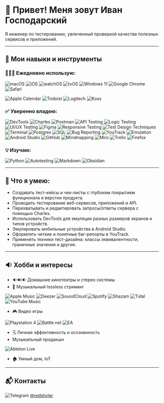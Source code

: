 # 👋 Привет! Меня зовут Иван Господарский  

Я инженер по тестированию, увлеченный проверкой качества полезных сервисов и приложений.  

---

## 🔧 Мои навыки и инструменты
### 👨🏽‍💻 Ежедневно использую:
![macOS](https://img.shields.io/badge/-macOS-000000?style=for-the-badge&logo=apple&logoColor=white)
![iOS](https://img.shields.io/badge/-iOS-000000?style=for-the-badge&logo=apple&logoColor=white)
![watchOS](https://img.shields.io/badge/-watchOS-000000?style=for-the-badge&logo=apple&logoColor=white)
![tvOS](https://img.shields.io/badge/-tvOS-000000?style=for-the-badge&logo=apple&logoColor=white)
![Windows 11](https://img.shields.io/badge/Windows%2011-%230079d5.svg?style=for-the-badge&logo=Windows%2011&logoColor=white)
![Google Chrome](https://img.shields.io/badge/Google%20Chrome-4285F4?style=for-the-badge&logo=GoogleChrome&logoColor=white)
![Safari](https://img.shields.io/badge/Safari-000000?style=for-the-badge&logo=Safari&logoColor=white)

![Apple Calendar](https://img.shields.io/badge/-Apple%20Calendar-F6F6F6?style=for-the-badge&logo=apple&logoColor=black)
![Todoist](https://img.shields.io/badge/-Todoist-EE4C2C?style=for-the-badge&logo=todoist&logoColor=white)
![Logitech](https://img.shields.io/badge/-Logitech-00BFFF?style=for-the-badge&logo=logitech&logoColor=black)
![Koss](https://img.shields.io/badge/-Koss-CC0000?style=for-the-badge&logo=music&logoColor=white)

### ✅ Уверенно владею:
![DevTools](https://img.shields.io/badge/-DevTools-00a3e0?style=for-the-badge&logo=googlechrome&logoColor=white)
![Charles](https://img.shields.io/badge/-CharlesProxy-00a651?style=for-the-badge&logo=proxy&logoColor=white)
![Postman](https://img.shields.io/badge/-Postman-f76935?style=for-the-badge&logo=postman&logoColor=white)
![API Testing](https://img.shields.io/badge/-API%20Testing-orange?style=for-the-badge&logo=api&logoColor=white)
![Logic Testing](https://img.shields.io/badge/-Logic%20Testing-blue?style=for-the-badge&logo=data&logoColor=white)
![UI/UX Testing](https://img.shields.io/badge/-UI/UX%20Testing-purple?style=for-the-badge&logo=figma&logoColor=white)
![Figma](https://img.shields.io/badge/figma-%23F24E1E.svg?style=for-the-badge&logo=figma&logoColor=white)
![Responsive Testing](https://img.shields.io/badge/-Responsive%20Testing-lightblue?style=for-the-badge&logo=responsive&logoColor=white)
![Test Design Techniques](https://img.shields.io/badge/-Test%20Design%20Techniques-ffb900?style=for-the-badge&logo=knowledgebase&logoColor=white)
![Terminal](https://img.shields.io/badge/-Terminal-black?style=for-the-badge&logo=console&logoColor=white)
![Postgres](https://img.shields.io/badge/postgres-%23316192.svg?style=for-the-badge&logo=postgresql&logoColor=white)
![SQL](https://img.shields.io/badge/-SQL-336791?style=for-the-badge&logo=postgresql&logoColor=white)
![Bug Reporting](https://img.shields.io/badge/-Bug%20Reporting-red?style=for-the-badge&logo=bug&logoColor=white)
![YouTrack](https://img.shields.io/badge/-YouTrack-FF69B4?style=for-the-badge&logo=jetbrains&logoColor=white)
![Emulation](https://img.shields.io/badge/-Emulation-grey?style=for-the-badge&logo=android&logoColor=white)
![Android Studio](https://img.shields.io/badge/-Android%20Studio-3DDC84?style=for-the-badge&logo=androidstudio&logoColor=white)
![GitHub](https://img.shields.io/badge/-GitHub-181717?style=for-the-badge&logo=github&logoColor=white)
![Mindmapping](https://img.shields.io/badge/-Mindmapping-yellowgreen?style=for-the-badge&logo=brain&logoColor=white)
![Miro](https://img.shields.io/badge/-Miro-FFD02F?style=for-the-badge&logo=miro&logoColor=black)
![Trello](https://img.shields.io/badge/Trello-%23026AA7.svg?style=for-the-badge&logo=Trello&logoColor=white)
![Firefox](https://img.shields.io/badge/Firefox-FF7139?style=for-the-badge&logo=Firefox-Browser&logoColor=white)


### 💡 Изучаю:
![Python](https://img.shields.io/badge/python-3670A0?style=for-the-badge&logo=python&logoColor=ffdd54)
![Autotesting](https://img.shields.io/badge/-Autotesting-green?style=for-the-badge&logo=automation&logoColor=white)
![Markdown](https://img.shields.io/badge/markdown-%23000000.svg?style=for-the-badge&logo=markdown&logoColor=white)
![Obsidian](https://img.shields.io/badge/Obsidian-%23483699.svg?style=for-the-badge&logo=obsidian&logoColor=white)

---

## 🧪 Что я умею:
- Создавать тест-кейсы и чек-листы с глубоким покрытием функционала и верстки продукта.
- Проводить тестирование веб-сервисов, приложений и API.
- Перехватывать и редактировать запросы/ответы сервера с помощью Charles.
- Использовать DevTools для эмуляции разных размеров экранов и типов устройств.
- Эмулировать мобильные устройства в Android Studio.
- Оформлять четкие и понятные баг-репорты в YouTrack.
- Применять техники тест-дизайна: классы эквивалентности, граничные значения и другие.

---

## 🔉 Хобби и интересы
- 🔉🔊🔉 Домашние кинотеатры и стерео системы
- 🎼 Музыкальный lossless стриминг

![Apple Music](https://img.shields.io/badge/Apple_Music-9933CC?style=for-the-badge&logo=apple-music&logoColor=white)
![Deezer](https://img.shields.io/badge/Deezer-FEAA2D?style=for-the-badge&logo=deezer&logoColor=white)
![SoundCloud](https://img.shields.io/badge/soundcloud-FF5500?style=for-the-badge&logo=soundcloud&logoColor=white)
![Spotify](https://img.shields.io/badge/Spotify-1ED760?style=for-the-badge&logo=spotify&logoColor=white)
![Shazam](https://img.shields.io/badge/shazam-1476FE?style=for-the-badge&logo=shazam&logoColor=white)
![Tidal](https://img.shields.io/badge/tidal-00FFFF?style=for-the-badge&logo=tidal&logoColor=black)
![YouTube Music](https://img.shields.io/badge/YouTube_Music-FF0000?style=for-the-badge&logo=youtube-music&logoColor=white)

- 🎮 Видео игры

![Playstation 4](https://img.shields.io/badge/Playstation%204-003791?style=for-the-badge&logo=playstation-4&logoColor=white)
![Battle.net](https://img.shields.io/badge/battle.net-%2300AEFF.svg?style=for-the-badge&logo=battle.net&logoColor=white)
![EA](https://img.shields.io/badge/ea-%23000000.svg?style=for-the-badge&logo=ea&logoColor=white)

- 🗓 Личная эффективность и осознанность
- Музыкальный продакшн

![Ableton Live](https://img.shields.io/badge/-Ableton%20Live-444444?style=for-the-badge&logoColor=white)
- 🏚 Умный дом, IoT

---

## 📬 Контакты
![Telegram](https://img.shields.io/badge/Telegram-2CA5E0?style=for-the-badge&logo=telegram&logoColor=white)
[@redshyler](https://t.me/redshyler)
